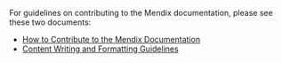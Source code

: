 For guidelines on contributing to the Mendix documentation, please see these two documents:
* [How to Contribute to the Mendix Documentation](https://github.com/mendix/docs/wiki/How%20to%20Contribute%20to%20the%20Documentation)
* [Content Writing and Formatting Guidelines](https://github.com/mendix/docs/wiki/Content%20Writing%20and%20Formatting%20Guidelines)